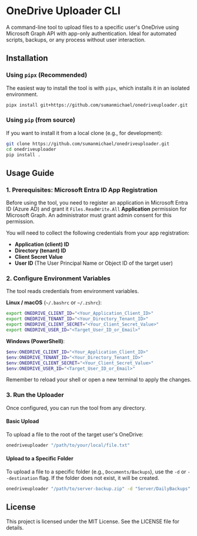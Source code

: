 # OneDrive Uploader CLI

A command-line tool to upload files to a specific user's OneDrive using Microsoft Graph API with app-only authentication. Ideal for automated scripts, backups, or any process without user interaction.

## Installation

### Using `pipx` (Recommended)

The easiest way to install the tool is with `pipx`, which installs it in an isolated environment.

```sh
pipx install git+https://github.com/sumanmichael/onedriveuploader.git
```

### Using `pip` (from source)

If you want to install it from a local clone (e.g., for development):

```sh
git clone https://github.com/sumanmichael/onedriveuploader.git
cd onedriveuploader
pip install .
```

## Usage Guide

### 1. Prerequisites: Microsoft Entra ID App Registration

Before using the tool, you need to register an application in Microsoft Entra ID (Azure AD) and grant it `Files.ReadWrite.All` **Application** permission for Microsoft Graph. An administrator must grant admin consent for this permission.

You will need to collect the following credentials from your app registration:

- **Application (client) ID**
- **Directory (tenant) ID**
- **Client Secret Value**
- **User ID** (The User Principal Name or Object ID of the target user)

### 2. Configure Environment Variables

The tool reads credentials from environment variables.

**Linux / macOS** (`~/.bashrc` or `~/.zshrc`):

```sh
export ONEDRIVE_CLIENT_ID="<Your_Application_Client_ID>"
export ONEDRIVE_TENANT_ID="<Your_Directory_Tenant_ID>"
export ONEDRIVE_CLIENT_SECRET="<Your_Client_Secret_Value>"
export ONEDRIVE_USER_ID="<Target_User_ID_or_Email>"
```

**Windows (PowerShell)**:

```powershell
$env:ONEDRIVE_CLIENT_ID="<Your_Application_Client_ID>"
$env:ONEDRIVE_TENANT_ID="<Your_Directory_Tenant_ID>"
$env:ONEDRIVE_CLIENT_SECRET="<Your_Client_Secret_Value>"
$env:ONEDRIVE_USER_ID="<Target_User_ID_or_Email>"
```

Remember to reload your shell or open a new terminal to apply the changes.

### 3. Run the Uploader

Once configured, you can run the tool from any directory.

#### Basic Upload

To upload a file to the root of the target user's OneDrive:

```sh
onedriveuploader "/path/to/your/local/file.txt"
```

#### Upload to a Specific Folder

To upload a file to a specific folder (e.g., `Documents/Backups`), use the `-d` or `--destination` flag. If the folder does not exist, it will be created.

```sh
onedriveuploader "/path/to/server-backup.zip" -d "Server/DailyBackups"
```

## License

This project is licensed under the MIT License. See the LICENSE file for details.
